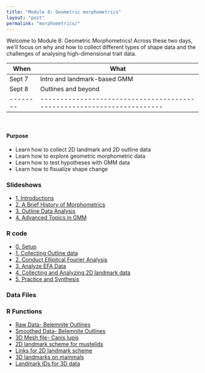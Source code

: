 ```yaml
---
title: "Module 8: Geometric morphometrics"
layout: "post" 
permalink: "morphometrics/"
---
```


Welcome to Module 8: Geometric Morphometrics! Across these two days, we'll focus on why and how to collect different types of shape data and the challenges of analysing high-dimensional trait data. 


| When   | What                                                                 |
|--------|----------------------------------------------------------------------|
| Sept 7 | Intro and landmark-based GMM                                         |
| Sept 8 | Outlines and beyond                                                  |
|--------|----------------------------------------------------------------------|

<br>

#### Purpose
- Learn how to collect 2D landmark and 2D outline data
- Learn how to explore geometric morphometric data 
- Learn how to test hypotheses with GMM data
- Learn how to fisualize shape change

### Slideshows
- [1. Introductions]({{site.baseurl}}/data/8_morphometrics/powerpoints/1_Who_Am_I.pptx)
- [2. A Brief History of Morphometrics]({{site.baseurl}}/data/8_morphometrics/powerpoints/2_A_Brief_History_of_Morphometrics.pdf)
- [3. Outline Data Analysis]({{site.baseurl}}/data/8_morphometrics/powerpoints/3_Outline_Analysis.pptx)
- [4. Advanced Topics in GMM]({{site.baseurl}}/data/8_morphometrics/powerpoints/4_Advanced_GMM.pptx)

### R code

- [0. Setup]({{site.baseurl}}/data/8_morphometrics/exercises/0_Setup.pdf)
- [1. Collecting Outline data]({{site.baseurl}}/data/8_morphometrics/exercises/1_Outline_Data_Collection.pdf)
- [2. Conduct Ellipitcal Fourier Analysis]({{site.baseurl}}/data/8_morphometrics/exercises/2_Ellipitcal_Fourier.pdf)
- [3. Analyze EFA Data]({{site.baseurl}}/data/8_morphometrics/exercises/3_Analyzing_Outline_Data.pdf)
- [4. Collecting and Analyzing 2D landmark data]({{site.baseurl}}/data/8_morphometrics/exercises/4_Collecting_and_Analyzing_Landmark_Data.pdf)
- [5. Practice and Synthesis]({{site.baseurl}}/data/8_morphometrics/exercises/5_Practicing_with_3D_Landmark_Data.pdf)

### Data Files

### R Functions

- [Raw Data- Belemnite Outlines]({{site.baseurl}}/data/8_morphometrics/Data/Belemnite_Data.txt)
- [Smoothed Data- Belemnite Outlines]({{site.baseurl}}/data/utility_functions/Data/Belemnite_SmoothedOutline.nts)
- [3D Mesh file- Canis lupis]({{site.baseurl}}/data/8_morphometrics/Data/Canis_lupus.ply)
- [2D landmark scheme for mustelids]({{site.baseurl}}/data/8_morphometrics/Data/landmark_scheme.txt)
- [Links for 2D landmark scheme]({{site.baseurl}}/data/8_morphometrics/Data/links.csv)
- [3D landmarks on mammals]({{site.baseurl}}/data/8_morphometrics/Data/mammals.csv)
- [Landmark IDs for 3D data]({{site.baseurl}}/data/8_morphometrics/Data/mammal_3d_fixed_points.csv)
